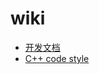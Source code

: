 # wiki

* [开发文档](develop.md)
* [C++ code style](https://github.com/chukong/cocos-docs/blob/v3-unified-documentation/manual/framework/native/wiki/cpp-coding-style/zh.md)
